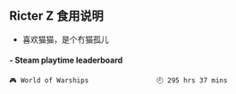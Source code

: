 ## Ricter Z 食用说明
- 喜欢猫猫，是个冇猫孤儿

<!-- steam-box start -->
#### - Steam playtime leaderboard
```text
🎮 World of Warships                 🕘 295 hrs 37 mins
```
<!-- Powered by https://github.com/YouEclipse/steam-box . -->
<!-- steam-box end -->
